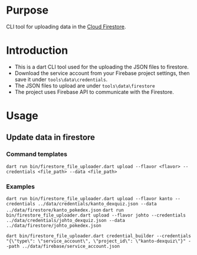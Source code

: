 # Purpose

CLI tool for uploading data in the [Cloud Firestore](https://firebase.google.com/docs/firestore/).

# Introduction

- This is a dart CLI tool used for the uploading the JSON files to firestore.
- Download the service account from your Firebase project settings, then save it under `tools\data\credentials`.
- The JSON files to upload are under `tools\data\firestore`
- The project uses Firebase API to communicate with the Firestore.

# Usage

## Update data in firestore

### Command templates
`dart run bin/firestore_file_uploader.dart upload --flavor <flavor> --credentials <file_path> --data <file_path>`

### Examples
`dart run bin/firestore_file_uploader.dart upload --flavor kanto --credentials ../data/credentials/kanto_dexquiz.json --data ../data/firestore/kanto_pokedex.json`
`dart run bin/firestore_file_uploader.dart upload --flavor johto --credentials ../data/credentials/johto_dexquiz.json --data ../data/firestore/johto_pokedex.json`

`dart bin/firestore_file_uploader.dart credential_builder --credentials "{\"type\": \"service_account\", \"project_id\": \"kanto-dexquiz\"}" --path ../data/firebase/service_account.json`